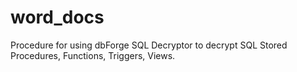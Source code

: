 # word_docs
Procedure for using dbForge SQL Decryptor to decrypt SQL Stored Procedures, Functions, Triggers, Views.
